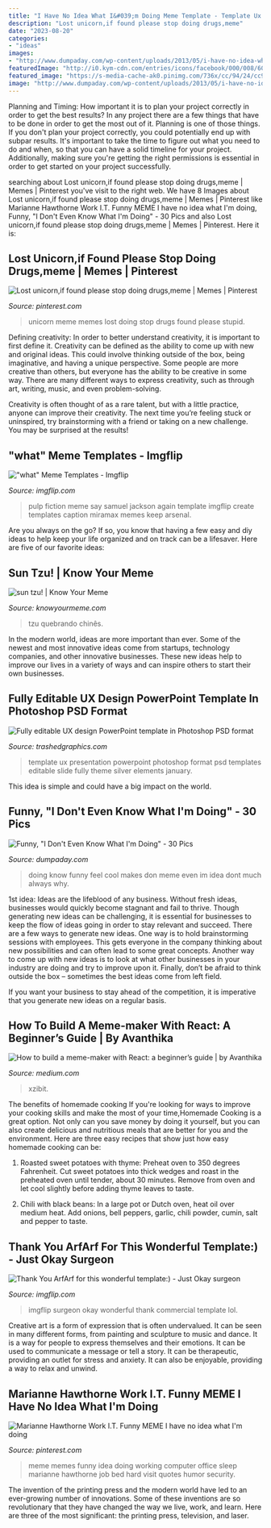 ```yaml
---
title: "I Have No Idea What I&#039;m Doing Meme Template - Template Ux Presentation Powerpoint Photoshop Format Psd Templates Editable Slide Fully Theme Silver Elements January"
description: "Lost unicorn,if found please stop doing drugs,meme"
date: "2023-08-20"
categories:
- "ideas"
images:
- "http://www.dumpaday.com/wp-content/uploads/2013/05/i-have-no-idea-what-Im-doing-meme-1.jpg"
featuredImage: "http://i0.kym-cdn.com/entries/icons/facebook/000/008/600/sun-tzu--877--t-600x600-rw.jpg"
featured_image: "https://s-media-cache-ak0.pinimg.com/736x/cc/94/24/cc9424142d96f9a590f3ed78da8db456.jpg"
image: "http://www.dumpaday.com/wp-content/uploads/2013/05/i-have-no-idea-what-Im-doing-meme-1.jpg"
---
```



Planning and Timing: How important it is to plan your project correctly in order to get the best results?
In any project there are a few things that have to be done in order to get the most out of it. Planning is one of those things. If you don't plan your project correctly, you could potentially end up with subpar results. It's important to take the time to figure out what you need to do and when, so that you can have a solid timeline for your project. Additionally, making sure you're getting the right permissions is essential in order to get started on your project successfully.

	

		
searching about Lost unicorn,if found please stop doing drugs,meme | Memes | Pinterest you've visit to the right web. We have 8 Images about Lost unicorn,if found please stop doing drugs,meme | Memes | Pinterest like Marianne Hawthorne Work I.T. Funny MEME I have no idea what I&#039;m doing, Funny, &quot;I Don&#039;t Even Know What I&#039;m Doing&quot; - 30 Pics and also Lost unicorn,if found please stop doing drugs,meme | Memes | Pinterest. Here it is:
		
    
## Lost Unicorn,if Found Please Stop Doing Drugs,meme | Memes | Pinterest

<img loading=lazy src="https://s-media-cache-ak0.pinimg.com/736x/cc/94/24/cc9424142d96f9a590f3ed78da8db456.jpg" onerror="this.onerror=null;this.src='https://tse4.mm.bing.net/th?id=OIP.MeVE1gyl6X4L3Gd6wAd7AQHaHU&amp;pid=15.1';" alt="Lost unicorn,if found please stop doing drugs,meme | Memes | Pinterest">

_Source: pinterest.com_

>unicorn meme memes lost doing stop drugs found please stupid. 

	

Defining creativity:
In order to better understand creativity, it is important to first define it. Creativity can be defined as the ability to come up with new and original ideas. This could involve thinking outside of the box, being imaginative, and having a unique perspective.
Some people are more creative than others, but everyone has the ability to be creative in some way. There are many different ways to express creativity, such as through art, writing, music, and even problem-solving.

Creativity is often thought of as a rare talent, but with a little practice, anyone can improve their creativity. The next time you’re feeling stuck or uninspired, try brainstorming with a friend or taking on a new challenge. You may be surprised at the results!

    
## &quot;what&quot; Meme Templates - Imgflip

<img loading=lazy src="https://i.imgflip.com/12byom.jpg" onerror="this.onerror=null;this.src='https://tse2.mm.bing.net/th?id=OIP.1H-IUR4LERvQLQz9r_QlTgHaEK&amp;pid=15.1';" alt="&quot;what&quot; Meme Templates - Imgflip">

_Source: imgflip.com_

>pulp fiction meme say samuel jackson again template imgflip create templates caption miramax memes keep arsenal. 

	

Are you always on the go? If so, you know that having a few easy and diy ideas to help keep your life organized and on track can be a lifesaver. Here are five of our favorite ideas: 

    
## Sun Tzu! | Know Your Meme

<img loading=lazy src="http://i0.kym-cdn.com/entries/icons/facebook/000/008/600/sun-tzu--877--t-600x600-rw.jpg" onerror="this.onerror=null;this.src='https://tse2.mm.bing.net/th?id=OIP.f_KA2VMageaAw-Kdxm-noQHaKC&amp;pid=15.1';" alt="sun tzu! | Know Your Meme">

_Source: knowyourmeme.com_

>tzu quebrando chinês. 

	

In the modern world, ideas are more important than ever. Some of the newest and most innovative ideas come from startups, technology companies, and other innovative businesses. These new ideas help to improve our lives in a variety of ways and can inspire others to start their own businesses.

    
## Fully Editable UX Design PowerPoint Template In Photoshop PSD Format

<img loading=lazy src="http://www.trashedgraphics.com/wp-content/uploads/2013/01/UX_presentation_template_cover.jpg" onerror="this.onerror=null;this.src='https://tse4.mm.bing.net/th?id=OIP.4bXzrwba2PVPuSYQ4AeYFQHaFj&amp;pid=15.1';" alt="Fully editable UX design PowerPoint template in Photoshop PSD format">

_Source: trashedgraphics.com_

>template ux presentation powerpoint photoshop format psd templates editable slide fully theme silver elements january. 

	

This idea is simple and could have a big impact on the world.

    
## Funny, &quot;I Don&#039;t Even Know What I&#039;m Doing&quot; - 30 Pics

<img loading=lazy src="http://www.dumpaday.com/wp-content/uploads/2013/05/i-have-no-idea-what-Im-doing-meme-1.jpg" onerror="this.onerror=null;this.src='https://tse4.mm.bing.net/th?id=OIP.vQLrrxER2o8aKjTwgubDqQHaIo&amp;pid=15.1';" alt="Funny, &quot;I Don&#039;t Even Know What I&#039;m Doing&quot; - 30 Pics">

_Source: dumpaday.com_

>doing know funny feel cool makes don meme even im idea dont much always why. 

	

1st idea:
Ideas are the lifeblood of any business. Without fresh ideas, businesses would quickly become stagnant and fail to thrive. Though generating new ideas can be challenging, it is essential for businesses to keep the flow of ideas going in order to stay relevant and succeed.
There are a few ways to generate new ideas. One way is to hold brainstorming sessions with employees. This gets everyone in the company thinking about new possibilities and can often lead to some great concepts. Another way to come up with new ideas is to look at what other businesses in your industry are doing and try to improve upon it. Finally, don’t be afraid to think outside the box – sometimes the best ideas come from left field.

If you want your business to stay ahead of the competition, it is imperative that you generate new ideas on a regular basis.

    
## How To Build A Meme-maker With React: A Beginner’s Guide | By Avanthika

<img loading=lazy src="https://miro.medium.com/max/1882/1*aMS4AGU5IYWp5F_AglY1Mw.gif" onerror="this.onerror=null;this.src='https://tse4.mm.bing.net/th?id=OIP.O3RXTpT40HmeN0R5b2T3kgHaEB&amp;pid=15.1';" alt="How to build a meme-maker with React: a beginner’s guide | by Avanthika">

_Source: medium.com_

>xzibit. 

	

The benefits of homemade cooking
If you're looking for ways to improve your cooking skills and make the most of your time,Homemade Cooking is a great option. Not only can you save money by doing it yourself, but you can also create delicious and nutritious meals that are better for you and the environment. Here are three easy recipes that show just how easy homemade cooking can be: 
1. Roasted sweet potatoes with thyme: Preheat oven to 350 degrees Fahrenheit. Cut sweet potatoes into thick wedges and roast in the preheated oven until tender, about 30 minutes. Remove from oven and let cool slightly before adding thyme leaves to taste. 

2. Chili with black beans: In a large pot or Dutch oven, heat oil over medium heat. Add onions, bell peppers, garlic, chili powder, cumin, salt and pepper to taste.

    
## Thank You ArfArf For This Wonderful Template:) - Just Okay Surgeon

<img loading=lazy src="https://i.imgflip.com/30qwya.jpg" onerror="this.onerror=null;this.src='https://tse2.mm.bing.net/th?id=OIP.S7Kpjo31uXrEWHtLMIcENQHaLJ&amp;pid=15.1';" alt="Thank You ArfArf for this wonderful template:) - Just Okay surgeon">

_Source: imgflip.com_

>imgflip surgeon okay wonderful thank commercial template lol. 

	

Creative art is a form of expression that is often undervalued. It can be seen in many different forms, from painting and sculpture to music and dance. It is a way for people to express themselves and their emotions. It can be used to communicate a message or tell a story. It can be therapeutic, providing an outlet for stress and anxiety. It can also be enjoyable, providing a way to relax and unwind.

    
## Marianne Hawthorne Work I.T. Funny MEME I Have No Idea What I&#039;m Doing

<img loading=lazy src="https://i.pinimg.com/736x/38/51/8f/38518f0ed88069b304b596b011a70df8--office-memes-work-memes.jpg" onerror="this.onerror=null;this.src='https://tse3.mm.bing.net/th?id=OIP.HRatuJS4dRpRa7noMr6ofAHaFj&amp;pid=15.1';" alt="Marianne Hawthorne Work I.T. Funny MEME I have no idea what I&#039;m doing">

_Source: pinterest.com_

>meme memes funny idea doing working computer office sleep marianne hawthorne job bed hard visit quotes humor security. 

	

The invention of the printing press and the modern world have led to an ever-growing number of innovations. Some of these inventions are so revolutionary that they have changed the way we live, work, and learn. Here are three of the most significant: the printing press, television, and laser.

